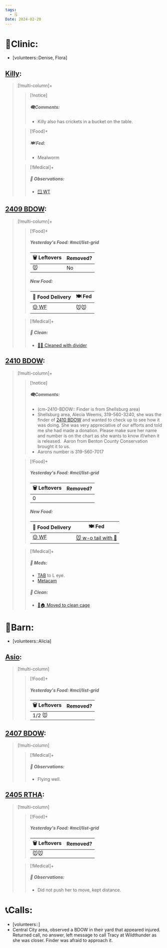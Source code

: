 ```yaml
---
tags:
  - 🗒️
Date: 2024-02-20
---
```


# 🏥Clinic:
- [volunteers::Denise, Flora]

## [Killy](../RARE%20Birds/Ed%20Birds/Killy.md):
> [!multi-column]+
>
>> [!notice]
>> ##### 🗨️Comments:
>> - Killy also has crickets in a bucket on the table.  
>
>> [!Food]+
>> ##### 🍽️ Fed:
>> - Mealworm
>
>> [!Medical]+
>> ##### 🔭 Observations:
>> - [🪟 WT](../Admin/Codes/Window%20time.md)

## [2409 BDOW](../RARE%20Birds/2409%20BDOW.md):
> [!multi-column]+
>
>> [!Food]+
>> ##### Yesterday's Food: #mcl/list-grid
>> |🗑️ Leftovers| Removed?
>> |---|---|
>>|🐭|No
>>
>> ##### New Food:
>> |🚚 Food Delivery| 🍽️ Fed|
>> |---|---|
>>|[🟡 WF](../Admin/Codes/Whole%20food.md)|🐭🐭
>
>> [!Medical]+
>>##### 🫧 Clean:
>> - [🧼➗ Cleaned with divider](../Admin/Codes/Cleaned%20with%20divider.md)
>>

## [2410 BDOW](../RARE%20Birds/2410%20BDOW.md):
> [!multi-column]+
>
>> [!notice]
>> ##### 🗨️Comments:
>> - (cm-2410-BDOW:: Finder is from Shellsburg area)
>> - Shellsburg area, Alecia Weems, 319-560-3240, she was the finder of [2410 BDOW](../RARE%20Birds/2410%20BDOW.md) and wanted to check up to see how it was doing. She was very appreciative of our efforts and told me she had made a donation. Please make sure her name and number is on the chart as she wants to know if/when it is released.  Aaron from Benton County Conservation brought it to us. 
>> - Aarons number is 319-560-7017
>
>> [!Food]+
>> ##### Yesterday's Food: #mcl/list-grid
>> |🗑️ Leftovers| Removed?
>> |---|---|
>>|0|
>>
>> ##### New Food:
>> |🚚 Food Delivery| 🍽️ Fed|
>> |---|---|
>>|[🟡 WF](../Admin/Codes/Whole%20food.md)|[🐭 w-o tail with 💊](../Admin/Codes/Food/Mouse%20wo%20tail%20with%20meds.md)
>
>> [!Medical]+
>> ##### 💊 Meds:
>> - [TAB](../Admin/Codes/Medication/Triple%20Antibiotic.md) to L eye.
>> - [Metacam](../Admin/Codes/Medication/Metacam.md)
>>
>>##### 🫧 Clean:
>> - [🧼🏠 Moved to clean cage](../Admin/Codes/Moved%20to%20clean%20cage.md)
>>

# 🏡Barn:
- [volunteers::Alicia]

## [Asio](../RARE%20Birds/Ed%20Birds/Asio.md):
> [!multi-column]
>
>> [!Food]+
>> ##### Yesterday's Food: #mcl/list-grid
>> |🗑️ Leftovers| Removed?
>> |---|---|
>>|1/2 🐭|
>>

## [2407 BDOW](../RARE%20Birds/2407%20BDOW.md):
> [!multi-column]
>
>> [!Medical]+
>> ##### 🔭 Observations:
>> - Flying well.

## [2405 RTHA](../RARE%20Birds/2405%20RTHA.md):
> [!multi-column]
>
>> [!Food]+
>> ##### Yesterday's Food: #mcl/list-grid
>> |🗑️ Leftovers| Removed?
>> |---|---|
>>|🐭🐭|
>
>> [!Medical]+
>> ##### 🔭 Observations:
>> - Did not push her to move, kept distance.

# 📞Calls:
- [volunteers::]
- Central City area, observed a BDOW in their yard that appeared injured. Returned call, no answer, left message to call Tracy at Wildthunder as she was closer. Finder was afraid to approach it.